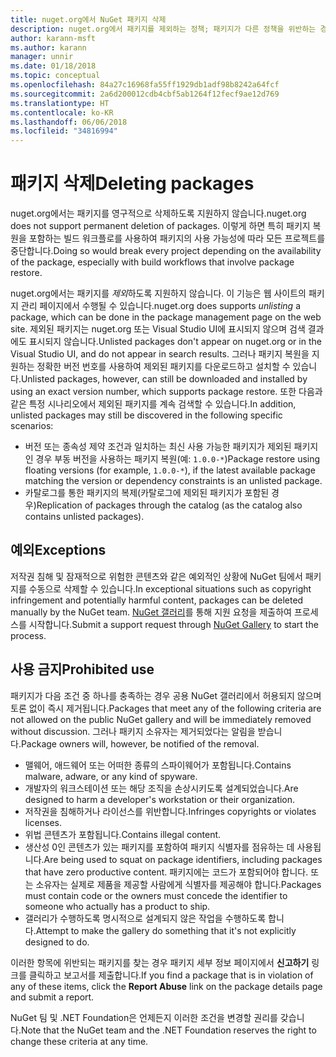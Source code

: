 ```yaml
---
title: nuget.org에서 NuGet 패키지 삭제
description: nuget.org에서 패키지를 제외하는 정책; 패키지가 다른 정책을 위반하는 경우를 제외하고 영구 삭제가 지원되지 않습니다.
author: karann-msft
ms.author: karann
manager: unnir
ms.date: 01/18/2018
ms.topic: conceptual
ms.openlocfilehash: 84a27c16968fa55ff1929db1adf98b8242a64fcf
ms.sourcegitcommit: 2a6d200012cdb4cbf5ab1264f12fecf9ae12d769
ms.translationtype: HT
ms.contentlocale: ko-KR
ms.lasthandoff: 06/06/2018
ms.locfileid: "34816994"
---
```

# <a name="deleting-packages"></a><span data-ttu-id="45ad4-103">패키지 삭제</span><span class="sxs-lookup"><span data-stu-id="45ad4-103">Deleting packages</span></span>

<span data-ttu-id="45ad4-104">nuget.org에서는 패키지를 영구적으로 삭제하도록 지원하지 않습니다.</span><span class="sxs-lookup"><span data-stu-id="45ad4-104">nuget.org does not support permanent deletion of packages.</span></span> <span data-ttu-id="45ad4-105">이렇게 하면 특히 패키지 복원을 포함하는 빌드 워크플로를 사용하여 패키지의 사용 가능성에 따라 모든 프로젝트를 중단합니다.</span><span class="sxs-lookup"><span data-stu-id="45ad4-105">Doing so would break every project depending on the availability of the package, especially with build workflows that involve package restore.</span></span>

<span data-ttu-id="45ad4-106">nuget.org에서는 패키지를 *제외*하도록 지원하지 않습니다. 이 기능은 웹 사이트의 패키지 관리 페이지에서 수행될 수 있습니다.</span><span class="sxs-lookup"><span data-stu-id="45ad4-106">nuget.org does supports *unlisting* a package, which can be done in the package management page on the web site.</span></span> <span data-ttu-id="45ad4-107">제외된 패키지는 nuget.org 또는 Visual Studio UI에 표시되지 않으며 검색 결과에도 표시되지 않습니다.</span><span class="sxs-lookup"><span data-stu-id="45ad4-107">Unlisted packages don't appear on nuget.org or in the Visual Studio UI, and do not appear in search results.</span></span> <span data-ttu-id="45ad4-108">그러나 패키지 복원을 지원하는 정확한 버전 번호를 사용하여 제외된 패키지를 다운로드하고 설치할 수 있습니다.</span><span class="sxs-lookup"><span data-stu-id="45ad4-108">Unlisted packages, however, can still be downloaded and installed by using an exact version number, which supports package restore.</span></span> <span data-ttu-id="45ad4-109">또한 다음과 같은 특정 시나리오에서 제외된 패키지를 계속 검색할 수 있습니다.</span><span class="sxs-lookup"><span data-stu-id="45ad4-109">In addition, unlisted packages may still be discovered in the following specific scenarios:</span></span>

- <span data-ttu-id="45ad4-110">버전 또는 종속성 제약 조건과 일치하는 최신 사용 가능한 패키지가 제외된 패키지인 경우 부동 버전을 사용하는 패키지 복원(예: `1.0.0-*`)</span><span class="sxs-lookup"><span data-stu-id="45ad4-110">Package restore using floating versions (for example, `1.0.0-*`), if the latest available package matching the version or dependency constraints is an unlisted package.</span></span>
- <span data-ttu-id="45ad4-111">카탈로그를 통한 패키지의 복제(카탈로그에 제외된 패키지가 포함된 경우)</span><span class="sxs-lookup"><span data-stu-id="45ad4-111">Replication of packages through the catalog (as the catalog also contains unlisted packages).</span></span>

## <a name="exceptions"></a><span data-ttu-id="45ad4-112">예외</span><span class="sxs-lookup"><span data-stu-id="45ad4-112">Exceptions</span></span>

<span data-ttu-id="45ad4-113">저작권 침해 및 잠재적으로 위험한 콘텐츠와 같은 예외적인 상황에 NuGet 팀에서 패키지를 수동으로 삭제할 수 있습니다.</span><span class="sxs-lookup"><span data-stu-id="45ad4-113">In exceptional situations such as copyright infringement and potentially harmful content, packages can be deleted manually by the NuGet team.</span></span> <span data-ttu-id="45ad4-114">[NuGet 갤러리](http://www.nuget.org)를 통해 지원 요청을 제출하여 프로세스를 시작합니다.</span><span class="sxs-lookup"><span data-stu-id="45ad4-114">Submit a support request through [NuGet Gallery](http://www.nuget.org) to start the process.</span></span>

## <a name="prohibited-use"></a><span data-ttu-id="45ad4-115">사용 금지</span><span class="sxs-lookup"><span data-stu-id="45ad4-115">Prohibited use</span></span>

<span data-ttu-id="45ad4-116">패키지가 다음 조건 중 하나를 충족하는 경우 공용 NuGet 갤러리에서 허용되지 않으며 토론 없이 즉시 제거됩니다.</span><span class="sxs-lookup"><span data-stu-id="45ad4-116">Packages that meet any of the following criteria are not allowed on the public NuGet gallery and will be immediately removed without discussion.</span></span> <span data-ttu-id="45ad4-117">그러나 패키지 소유자는 제거되었다는 알림을 받습니다.</span><span class="sxs-lookup"><span data-stu-id="45ad4-117">Package owners will, however, be notified of the removal.</span></span>

- <span data-ttu-id="45ad4-118">맬웨어, 애드웨어 또는 어떠한 종류의 스파이웨어가 포함됩니다.</span><span class="sxs-lookup"><span data-stu-id="45ad4-118">Contains malware, adware, or any kind of spyware.</span></span>
- <span data-ttu-id="45ad4-119">개발자의 워크스테이션 또는 해당 조직을 손상시키도록 설계되었습니다.</span><span class="sxs-lookup"><span data-stu-id="45ad4-119">Are designed to harm a developer's workstation or their organization.</span></span>
- <span data-ttu-id="45ad4-120">저작권을 침해하거나 라이선스를 위반합니다.</span><span class="sxs-lookup"><span data-stu-id="45ad4-120">Infringes copyrights or violates licenses.</span></span>
- <span data-ttu-id="45ad4-121">위법 콘텐츠가 포함됩니다.</span><span class="sxs-lookup"><span data-stu-id="45ad4-121">Contains illegal content.</span></span>
- <span data-ttu-id="45ad4-122">생산성 0인 콘텐츠가 있는 패키지를 포함하여 패키지 식별자를 점유하는 데 사용됩니다.</span><span class="sxs-lookup"><span data-stu-id="45ad4-122">Are being used to squat on package identifiers, including packages that have zero productive content.</span></span> <span data-ttu-id="45ad4-123">패키지에는 코드가 포함되어야 합니다. 또는 소유자는 실제로 제품을 제공할 사람에게 식별자를 제공해야 합니다.</span><span class="sxs-lookup"><span data-stu-id="45ad4-123">Packages must contain code or the owners must concede the identifier to someone who actually has a product to ship.</span></span>
- <span data-ttu-id="45ad4-124">갤러리가 수행하도록 명시적으로 설계되지 않은 작업을 수행하도록 합니다.</span><span class="sxs-lookup"><span data-stu-id="45ad4-124">Attempt to make the gallery do something that it's not explicitly designed to do.</span></span>

<span data-ttu-id="45ad4-125">이러한 항목에 위반되는 패키지를 찾는 경우 패키지 세부 정보 페이지에서 **신고하기** 링크를 클릭하고 보고서를 제출합니다.</span><span class="sxs-lookup"><span data-stu-id="45ad4-125">If you find a package that is in violation of any of these items, click the **Report Abuse** link on the package details page and submit a report.</span></span>

<span data-ttu-id="45ad4-126">NuGet 팀 및 .NET Foundation은 언제든지 이러한 조건을 변경할 권리를 갖습니다.</span><span class="sxs-lookup"><span data-stu-id="45ad4-126">Note that the NuGet team and the .NET Foundation reserves the right to change these criteria at any time.</span></span>

